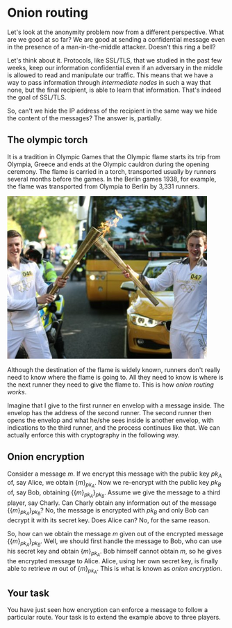 # Onion routing

Let's look at the anonymity problem now from a different perspective. What are we good at so far? We are good at sending a confidential message even in the presence of a man-in-the-middle attacker. Doesn't this ring a bell? 

Let's think about it. Protocols, like SSL/TLS, that we studied in the past few weeks, keep our information confidential even if an adversary in the middle is allowed to read and manipulate our traffic. This means that we have a way to pass information through *intermediate nodes* in such a way that none, but the final recipient, is able to learn that information. That's indeed the goal of SSL/TLS. 

So, can't we hide the IP address of the recipient in the same way we hide the content of the messages? The answer is, partially. 

## The olympic torch

It is a tradition in Olympic Games that the Olympic flame starts its trip from Olympia, Greece and ends at the Olympic cauldron during the opening ceremony. The flame is carried in a torch, transported usually by runners several months before the games. In the Berlin games 1938, for example, the flame was transported from Olympia to Berlin by 3,331 runners. 

![GitHub Logo](./images/torch.jpg)
<!---
(source: http://www.capitalfm.com/birmingham/events/olympic-torch-relay/olympic-torch-relay-day-44-leaving-birmingham/)
-->

Although the destination of the flame is widely known, runners don't really need to know where the flame is going to. All they need to know is where is the next runner they need to give the flame to. This is how *onion routing works*. 

Imagine that I give to the first runner en envelop with a message inside. The envelop has the address of the second runner. The second runner then opens the envelop and what he/she sees inside is another envelop, with indications to the third runner, and the process continues like that. We can actually enforce this with cryptography in the following way.

## Onion encryption

Consider a message $m$. If we encrypt this message with the public key $pk_A$ of, say Alice, we obtain $\{m\}_{pk_A}$. Now we re-encrypt with the public key $pk_B$ of, say Bob, obtaining $\{\{m\}_{pk_A}\}_{pk_B}$. Assume we give the message to a third player, say Charly. Can Charly obtain any information out of the message $\{\{m\}_{pk_A}\}_{pk_B}$? No, the message is encrypted with $pk_B$ and only Bob can decrypt it with its secret key. Does Alice can? No, for the same reason. 

So, how can we obtain the message $m$ given out of the encrypted message $\{\{m\}_{pk_A}\}_{pk_B}$. Well, we should first handle the message to Bob, who can use his secret key and obtain $\{m\}_{pk_A}$. Bob himself cannot obtain $m$, so he gives the encrypted message to Alice. Alice, using her own secret key, is finally able to retrieve $m$ out of $\{m\}_{pk_A}$. This is what is known as *onion encryption*.


## Your task

You have just seen how encryption can enforce a message to follow a particular route. Your task is to extend the example above to three players.

